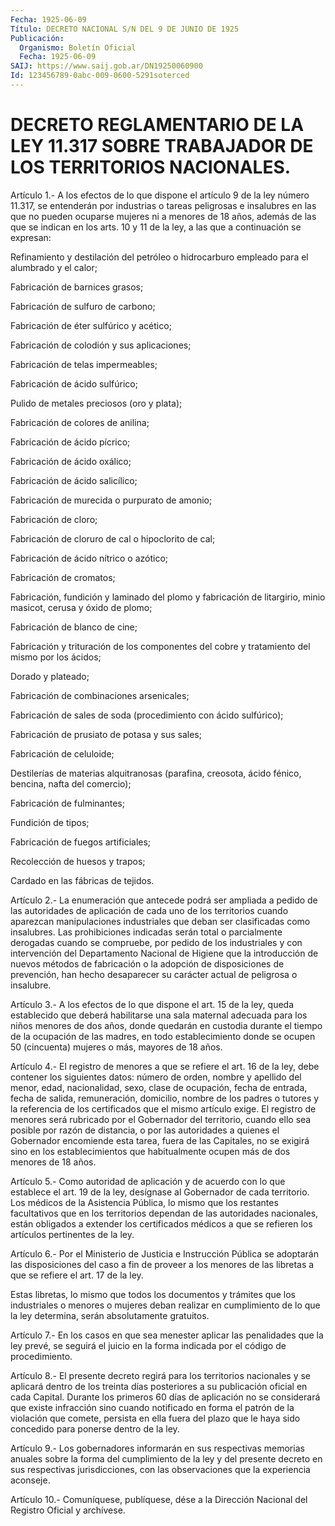 ```yaml
---
Fecha: 1925-06-09
Título: DECRETO NACIONAL S/N DEL 9 DE JUNIO DE 1925
Publicación:
  Organismo: Boletín Oficial
  Fecha: 1925-06-09
SAIJ: https://www.saij.gob.ar/DN19250060900
Id: 123456789-0abc-009-0600-5291soterced
---
```

# DECRETO REGLAMENTARIO DE LA LEY 11.317 SOBRE TRABAJADOR DE LOS TERRITORIOS NACIONALES.

<a id="1"></a>
Artículo 1.- A los efectos de lo que dispone el artículo 9 de la ley número 11.317, se entenderán por industrias o tareas peligrosas e insalubres en las que no pueden ocuparse  mujeres ni a menores de 18 años, además de las que se indican en los  arts.  10  y 11 de la ley, a las que a continuación se expresan:

Refinamiento  y  destilación  del  petróleo o hidrocarburo empleado para el alumbrado y el calor;

Fabricación de barnices grasos;

Fabricación de sulfuro de carbono;

Fabricación de éter sulfúrico y acético;

Fabricación de colodión y sus aplicaciones;

Fabricación de telas impermeables;

Fabricación de ácido sulfúrico;

Pulido de metales preciosos (oro y plata);

Fabricación de colores de anilina;

Fabricación de ácido pícrico;

Fabricación de ácido oxálico;

Fabricación de ácido salicílico;

Fabricación de murecida o purpurato de amonio;

Fabricación de cloro;

Fabricación  de  cloruro  de  cal  o  hipoclorito    de  cal;

Fabricación de ácido nítrico o azótico;

Fabricación de cromatos;

Fabricación,  fundición  y  laminado  del  plomo  y fabricación  de litargirio,   minio  masicot,  cerusa  y  óxido  de  plomo;

Fabricación de blanco de cine;

Fabricación  y    trituración   de  los  componentes  del  cobre  y tratamiento del mismo por los ácidos;

Dorado y plateado;

Fabricación de combinaciones arsenicales;

Fabricación de sales de soda (procedimiento  con  ácido sulfúrico);

Fabricación de prusiato de potasa y sus sales;

Fabricación de celuloide;

Destilerías  de  materias alquitranosas (parafina, creosota,  ácido fénico, bencina, nafta del comercio);

Fabricación de fulminantes;

Fundición de tipos;

Fabricación de fuegos artificiales;

Recolección de huesos y trapos;

Cardado en las fábricas de tejidos.

<a id="2"></a>
Artículo 2.- La enumeración que antecede podrá ser ampliada a pedido  de  las autoridades  de  aplicación  de  cada  uno  de  los territorios cuando  aparezcan manipulaciones industriales que deban ser  clasificadas  como  insalubres.  Las  prohibiciones  indicadas serán  total o parcialmente  derogadas  cuando  se  compruebe,  por pedido de  los  industriales  y  con  intervención del Departamento Nacional  de  Higiene  que la introducción  de  nuevos  métodos  de fabricación  o la adopción  de  disposiciones  de  prevención,  han hecho desaparecer  su  carácter  actual  de  peligrosa o insalubre.

<a id="3"></a>
Artículo  3.- A los efectos de lo que dispone el art. 15 de la ley, queda establecido  que  deberá  habilitarse  una sala maternal adecuada  para  los  niños menores de dos años, donde  quedarán  en custodia durante el tiempo  de  la ocupación de las madres, en todo establecimiento  donde  se ocupen 50  (cincuenta)  mujeres  o  más, mayores de 18 años.

<a id="4"></a>
Artículo 4.- El registro de menores a que se refiere el art. 16 de la  ley,  debe  contener  los siguientes datos: número de orden, nombre y apellido del menor, edad,  nacionalidad,  sexo,  clase  de ocupación,   fecha  de  entrada,  fecha  de  salida,  remuneración, domicilio,  nombre  de  los padres o tutores y la referencia de los certificados que el mismo  artículo  exige.  El registro de menores será rubricado por el Gobernador del territorio,  cuando  ello  sea posible  por razón de distancia, o por las autoridades a quienes el Gobernador  encomiende  esta  tarea,  fuera de las Capitales, no se exigirá sino en los establecimientos que  habitualmente  ocupen más de dos menores de 18 años.

<a id="5"></a>
Artículo  5.- Como autoridad de aplicación y de acuerdo con lo que establece el  art.  19  de  la  ley, desígnase al Gobernador de cada  territorio. Los médicos de la Asistencia  Pública,  lo  mismo que los  restantes  facultativos que en los territorios dependan de las  autoridades  nacionales,    están  obligados  a  extender  los certificados médicos a que se refieren  los  artículos  pertinentes de la ley.

<a id="6"></a>
Artículo  6.-  Por  el  Ministerio  de  Justicia e Instrucción Pública se adoptarán las disposiciones del caso  a fin de proveer a los menores de las libretas a que se refiere el art.  17 de la ley.

Estas  libretas,  lo mismo que todos los documentos y trámites  que los industriales o menores o mujeres deban realizar en cumplimiento  de lo  que  la  ley  determina,  serán  absolutamente gratuitos.

<a id="7"></a>
Artículo 7.- En los casos en que sea menester aplicar las penalidades que la ley prevé, se seguirá el juicio en la forma indicada por el código de procedimiento.

<a id="8"></a>
Artículo  8.-  El presente decreto regirá para los territorios nacionales y se aplicará  dentro  de los treinta días posteriores a su publicación oficial en cada Capital.  Durante  los  primeros  60 días  de  aplicación  no  se considerará que existe infracción sino cuando notificado en forma  el  patrón  de la violación que comete, persista en ella fuera del plazo que le haya  sido  concedido  para ponerse dentro de la ley.

<a id="9"></a>
Artículo 9.- Los gobernadores informarán en sus respectivas memorias anuales sobre la forma del cumplimiento de la ley y del presente decreto en sus respectivas jurisdicciones, con las observaciones que la experiencia aconseje.

<a id="10"></a>
Artículo 10.- Comuníquese, publíquese, dése a la Dirección Nacional del Registro Oficial y archívese.